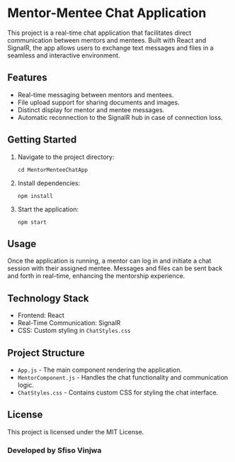 
<body>

<h1>Mentor-Mentee Chat Application</h1>

<p>This project is a real-time chat application that facilitates direct communication between mentors and mentees. Built with React and SignalR, the app allows users to exchange text messages and files in a seamless and interactive environment.</p>

<h2>Features</h2>
<ul>
    <li>Real-time messaging between mentors and mentees.</li>
    <li>File upload support for sharing documents and images.</li>
    <li>Distinct display for mentor and mentee messages.</li>
    <li>Automatic reconnection to the SignalR hub in case of connection loss.</li>
</ul>

<h2>Getting Started</h2>
<ol>
    <li>Navigate to the project directory:</li>
    <pre><code>cd MentorMenteeChatApp</code></pre>
    <li>Install dependencies:</li>
    <pre><code>npm install</code></pre>
    <li>Start the application:</li>
    <pre><code>npm start</code></pre>
</ol>

<h2>Usage</h2>
<p>Once the application is running, a mentor can log in and initiate a chat session with their assigned mentee. Messages and files can be sent back and forth in real-time, enhancing the mentorship experience.</p>

<h2>Technology Stack</h2>
<ul>
    <li>Frontend: React</li>
    <li>Real-Time Communication: SignalR</li>
    <li>CSS: Custom styling in <code>ChatStyles.css</code></li>
</ul>

<h2>Project Structure</h2>
<ul>
    <li><code>App.js</code> - The main component rendering the application.</li>
    <li><code>MentorComponent.js</code> - Handles the chat functionality and communication logic.</li>
    <li><code>ChatStyles.css</code> - Contains custom CSS for styling the chat interface.</li>
</ul>

<h2>License</h2>
<p>This project is licensed under the MIT License.</p>

</body>
<h3>Developed by Sfiso Vinjwa</h3>
</html>
